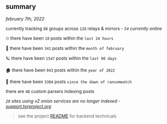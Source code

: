 
## summary
_february 7th, 2022_

currently tracking `88` groups across `128` relays & mirrors - _`54` currently online_

⏲ there have been `18` posts within the `last 24 hours`

🦈 there have been `341` posts within the `month of february`

🪐 there have been `1547` posts within the `last 90 days`

🏚 there have been `943` posts within the `year of 2022`

🦕 there have been `3304` posts `since the dawn of ransomwatch`

there are `48` custom parsers indexing posts

_`20` sites using v2 onion services are no longer indexed - [support.torproject.org](https://support.torproject.org/onionservices/v2-deprecation/)_

> see the project [README](https://github.com/thetanz/ransomwatch#ransomwatch--) for backend technicals
